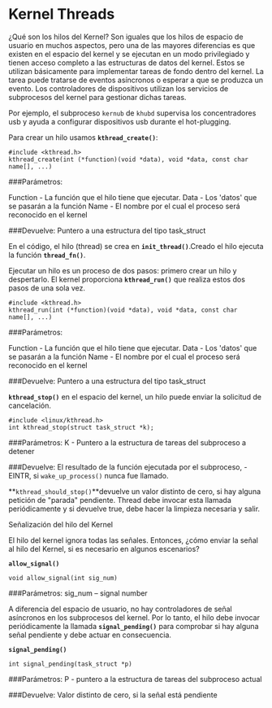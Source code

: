 Kernel Threads
====================================

¿Qué son los hilos del Kernel? Son iguales que los hilos de espacio de usuario en muchos aspectos, pero una de las mayores diferencias es que existen en el espacio del kernel y se ejecutan en un modo privilegiado y tienen acceso completo a las estructuras de datos del kernel. Estos se utilizan básicamente para implementar tareas de fondo dentro del kernel. La tarea puede tratarse de eventos asíncronos o esperar a que se produzca un evento. Los controladores de dispositivos utilizan los servicios de subprocesos del kernel para gestionar dichas tareas. 

Por ejemplo, el subproceso `kernub` de `khubd` supervisa los concentradores usb y ayuda a configurar dispositivos usb durante el hot-plugging.

Para crear un hilo usamos **`kthread_create()`**:

    #include <kthread.h>
    kthread_create(int (*function)(void *data), void *data, const char name[], ...)

###Parámetros: 

Function - La función que el hilo tiene que ejecutar.
Data - Los 'datos' que se pasarán a la función
Name - El nombre por el cual el proceso será reconocido en el kernel

###Devuelve:
Puntero a una estructura del tipo task_struct


En el código, el hilo (thread) se crea en **`init_thread()`**.Creado el hilo ejecuta la función **`thread_fn()`**. 

Ejecutar un hilo es un proceso de dos pasos: primero crear un hilo y despertarlo. El kernel proporciona **`kthread_run()`** que realiza estos dos pasos de una sola vez.


    #include <kthread.h>
    kthread_run(int (*function)(void *data), void *data, const char name[], ...)

###Parámetros: 

Function - La función que el hilo tiene que ejecutar.
Data - Los 'datos' que se pasarán a la función
Name - El nombre por el cual el proceso será reconocido en el kernel

###Devuelve:
Puntero a una estructura del tipo task_struct


**`kthread_stop()`** en el espacio del kernel, un hilo puede enviar la solicitud de cancelación.

    #include <linux/kthread.h>
    int kthread_stop(struct task_struct *k);
    
###Parámetros:
K - Puntero a la estructura de tareas del subproceso a detener

###Devuelve:
El resultado de la función ejecutada por el subproceso, -EINTR, si `wake_up_process()` nunca fue llamado.

**`kthread_should_stop()`**devuelve un valor distinto de cero, si hay alguna petición de "parada" pendiente. Thread debe invocar esta llamada periódicamente y si devuelve true, debe hacer la limpieza necesaria y salir. 

Señalización del hilo del Kernel

El hilo del kernel ignora todas las señales. Entonces, ¿cómo enviar la señal al hilo del Kernel, si es necesario en algunos escenarios? 


**`allow_signal()`**

    void allow_signal(int sig_num)
    
###Parámetros:
sig_num – signal number


A diferencia del espacio de usuario, no hay controladores de señal asíncronos en los subprocesos del kernel. Por lo tanto, el hilo debe invocar periódicamente la llamada **`signal_pending()`** para comprobar si hay alguna señal pendiente y debe actuar en consecuencia. 

**`signal_pending()`**

    int signal_pending(task_struct *p)

###Parámetros:
P - puntero a la estructura de tareas del subproceso actual

###Devuelve: 
Valor distinto de cero, si la señal está pendiente



